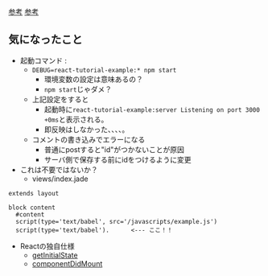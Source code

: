 [参考](http://qiita.com/ogomr/items/493e10c424e9d6bd2028)
[参考](https://facebook.github.io/react/docs/getting-started-ja-JP.html)

## 気になったこと
- 起動コマンド :
    - `DEBUG=react-tutorial-example:* npm start`  
        - 環境変数の設定は意味あるの？
        - `npm start`じゃダメ？
    - 上記設定をすると
        - 起動時に`react-tutorial-example:server Listening on port 3000 +0ms`と表示される。
        - 即反映はしなかった、、、、。
    - コメントの書き込みでエラーになる
        - 普通にpostすると"id"がつかないことが原因
        - サーバ側で保存する前にidをつけるように変更
- これは不要ではないか？
    - views/index.jade
```
extends layout

block content
  #content
  script(type='text/babel', src='/javascripts/example.js')
  script(type='text/babel').      <--- ここ！！
```
- Reactの独自仕様
    - [getInitialState](http://js.studio-kingdom.com/react/component_specs/get_initial_state)
    - [componentDidMount](http://js.studio-kingdom.com/react/component_lifecycle/mounting_componentdidmount)
